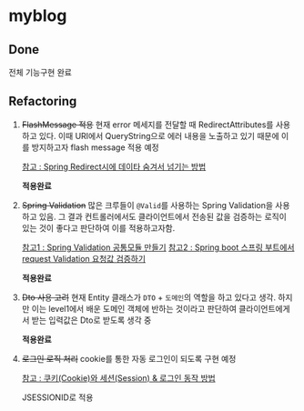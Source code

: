 # myblog

## Done

전체 기능구현 완료

## Refactoring

1. ~~FlashMessage 적용~~
    현재 error 메세지를 전달할 때 RedirectAttributes를 사용하고 있다. 이때 URI에서 QueryString으로 에러 내용을 노출하고
    있기 때문에 이를 방지하고자 flash message 적용 예정
    
    [참고 : Spring Redirect시에 데이타 숨겨서 넘기는 방법](http://www.coolio.so/spring-redirect%EC%8B%9C%EC%97%90-%EB%8D%B0%EC%9D%B4%ED%83%80-%EC%88%A8%EA%B2%A8%EC%84%9C-%EB%84%98%EA%B8%B0%EB%8A%94-%EB%B0%A9%EB%B2%95/)
    
   **적용완료**
   
2. ~~Spring Validation~~
    많은 크루들이 `@Valid`를 사용하는 Spring Validation을 사용하고 있음.
    그 결과 컨트롤러에서도 클라이언트에서 전송된 값을 검증하는 로직이 있는 것이 좋다고 판단하여 이를 적용하고자함.
    
    [참고1 : Spring Validation 공통모듈 만들기](https://jojoldu.tistory.com/129)
    [참고2 : Spring boot 스프링 부트에서 request Validation 요청값 검증하기](https://velog.io/@junwoo4690/Spring-boot-%EC%8A%A4%ED%94%84%EB%A7%81-%EB%B6%80%ED%8A%B8%EC%97%90%EC%84%9C-request-Validation-%EC%9A%94%EC%B2%AD%EA%B0%92-%EA%B2%80%EC%A6%9D%ED%95%98%EA%B8%B0)
    
    **적용완료**
    
3. ~~Dto 사용 고려~~
    현재 Entity 클래스가 `DTO` + `도메인`의 역할을 하고 있다고 생각.
    하지만 이는 level1에서 배운 도메인 객체에 반하는 것이라고 판단하여 클라이언트에게서 받는 입력값은 Dto로 받도록 생각 중
    
    **적용완료**

4. ~~로그인 로직 처리~~
    cookie를 통한 자동 로그인이 되도록 구현 예정
    
    [참고 : 쿠키(Cookie)와 세션(Session) & 로그인 동작 방법](https://cjh5414.github.io/cookie-and-session/)
    
    JSESSIONID로 적용